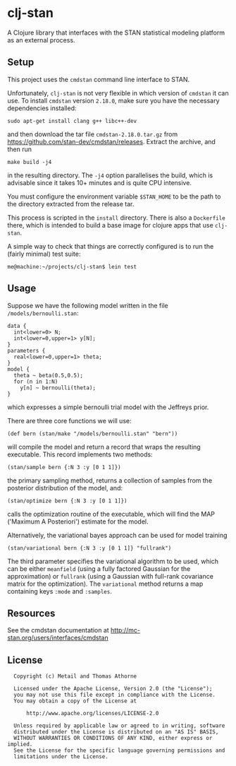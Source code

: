 # clj-stan

A Clojure library that interfaces with the STAN statistical modeling
platform as an external process.

## Setup

This project uses the `cmdstan` command line interface to STAN.

Unfortunately, `clj-stan` is not very flexible in which version of
`cmdstan` it can use. To install `cmdstan` version `2.18.0`, make sure
you have the necessary dependencies installed:

    sudo apt-get install clang g++ libc++-dev

and then download the tar file `cmdstan-2.18.0.tar.gz` from
https://github.com/stan-dev/cmdstan/releases. Extract the archive, and
then run

    make build -j4

in the resulting directory. The `-j4` option parallelises the build,
which is advisable since it takes 10+ minutes and is quite CPU
intensive.

You must configure the environment variable `$STAN_HOME` to be the
path to the directory extracted from the release tar.

This process is scripted in the `install` directory. There is also a
`Dockerfile` there, which is intended to build a base image for
clojure apps that use `clj-stan`.

A simple way to check that things are correctly configured is to run
the (fairly minimal) test suite:

    me@machine:~/projects/clj-stan$ lein test

## Usage

Suppose we have the following model written in the file
`/models/bernoulli.stan`:

```
data {
  int<lower=0> N;
  int<lower=0,upper=1> y[N];
}
parameters {
  real<lower=0,upper=1> theta;
}
model {
  theta ~ beta(0.5,0.5);
  for (n in 1:N)
    y[n] ~ bernoulli(theta);
}
```

which expresses a simple bernoulli trial model with the Jeffreys
prior.

There are three core functions we will use:

    (def bern (stan/make "/models/bernoulli.stan" "bern"))

will compile the model and return a record that wraps the resulting
executable. This record implements two methods:

    (stan/sample bern {:N 3 :y [0 1 1]})

the primary sampling method, returns a collection of samples from the
posterior distribution of the model, and:

    (stan/optimize bern {:N 3 :y [0 1 1]})

calls the optimization routine of the executable, which will find the
MAP ('Maximum A Posteriori') estimate for the model.

Alternatively, the variational bayes approach can be used for model
training

    (stan/variational bern {:N 3 :y [0 1 1]} "fullrank")

The third parameter specifies the variational algorithm to be used,
which can be either `meanfield` (using a fully factored Gaussian for
the approximation) or `fullrank` (using a Gaussian with full-rank
covariance matrix for the optimization). The `variational` method
returns a map containing keys `:mode` and `:samples`.

## Resources

See the cmdstan documentation at
http://mc-stan.org/users/interfaces/cmdstan

## License

```
  Copyright (c) Metail and Thomas Athorne

  Licensed under the Apache License, Version 2.0 (the "License");
  you may not use this file except in compliance with the License.
  You may obtain a copy of the License at

      http://www.apache.org/licenses/LICENSE-2.0

  Unless required by applicable law or agreed to in writing, software
  distributed under the License is distributed on an "AS IS" BASIS,
  WITHOUT WARRANTIES OR CONDITIONS OF ANY KIND, either express or implied.
  See the License for the specific language governing permissions and
  limitations under the License.
```
